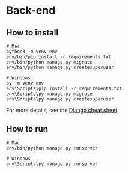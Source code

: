 # Back-end

## How to install

```
# Mac
python3 -m venv env
env/bin/pip install -r requirements.txt
env/bin/python manage.py migrate
env/bin/python manage.py createsuperuser

# Windows
py -m venv env
env\Scripts\pip install -r requirements.txt
env\Scripts\py manage.py migrate
env\Scripts\py manage.py createsuperuser
```

For more details, see the [Django cheat sheet](https://github.com/Powercoders-Switzerland/2021-1-web-dev/blob/main/05-django/cheatsheet.md).

## How to run

```
# Mac
env/bin/python manage.py runserver

# Windows
env\Scripts\py manage.py runserver
```